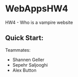 # WebAppsHW4
HW4 - Who is a vampire website 

Quick Start:
 -

Teammates:

- Shannen Geller
- Sepehr Saljooghi
- Alex Button
